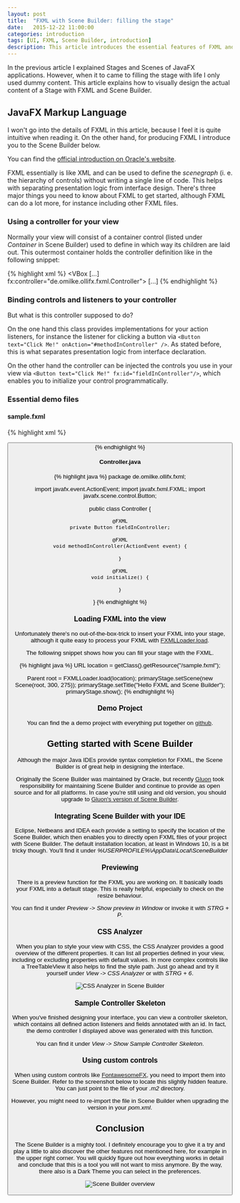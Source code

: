```yaml
---
layout: post
title:  "FXML with Scene Builder: filling the stage"
date:   2015-12-22 11:00:00
categories: introduction
tags: [UI, FXML, Scene Builder, introduction]
description: This article introduces the essential features of FXML and explains the basic usage of the Scene Builder to easily design even complex views.
---
```


In the previous article I explained Stages and Scenes of JavaFX applications. However, when it to came to filling the stage with life 
I only used dummy content. This article explains how to visually design the actual content of a Stage with FXML and Scene Builder.

## JavaFX Markup Language

I won't go into the details of FXML in this article, because I feel it is quite intuitive when reading it. On the other hand, for producing
FXML I introduce you to the Scene Builder below.

You can find the [official introduction on Oracle's website](http://docs.oracle.com/javafx/2/api/javafx/fxml/doc-files/introduction_to_fxml.html).

FXML essentially is like XML and can be used to define the *scenegraph* (i. e. the hierarchy of controls) without writing a single line of code. 
This helps with separating presentation logic from interface design. There's three major things you need to know about FXML to get started,
although FXML can do a lot more, for instance including other FXML files.

### Using a controller for your view

Normally your view will consist of a container control (listed under *Container* in Scene Builder) used to define in which way its children
are laid out. This outermost container holds the controller definition like in the following snippet:

{% highlight xml %}
<VBox [...] fx:controller="de.omilke.ollifx.fxml.Controller">
    [...]
</VBox>
{% endhighlight %}

### Binding controls and listeners to your controller

But what is this controller supposed to do?

On the one hand this class provides implementations for your action listeners, for instance the listener for clicking a button
via `<Button text="Click Me!" onAction="#methodInController" />`. As stated before, this is what separates presentation logic from interface 
declaration.

On the other hand the controller can be injected the controls you use in your view via `<Button text="Click Me!" fx:id="fieldInController"/>`, which
enables you to  initialize your control programmatically.

###  Essential demo files
#### sample.fxml

{% highlight xml %}
<?xml version="1.0" encoding="UTF-8"?>

<?import javafx.scene.control.Button?>
<?import javafx.scene.layout.VBox?>

<VBox xmlns="http://javafx.com/javafx/8.0.40" xmlns:fx="http://javafx.com/fxml/1"
      prefHeight="400.0"
      prefWidth="600.0"
      fx:controller="de.omilke.ollifx.fxml.Controller">
    <children>
        <Button text="Button" fx:id="fieldInController" onAction="#methodInController"/>
    </children>
</VBox>
{% endhighlight %}

#### Controller.java

{% highlight java %}
package de.omilke.ollifx.fxml;

import javafx.event.ActionEvent;
import javafx.fxml.FXML;
import javafx.scene.control.Button;

public class Controller {

    @FXML
    private Button fieldInController;

    @FXML
    void methodInController(ActionEvent event) {

    }

    @FXML
    void initialize() {

    }

}
{% endhighlight %}


### Loading FXML into the view

Unfortunately there's no out-of-the-box-trick to insert your FXML into your stage, although it quite easy to process your FXML
with [FXMLLoader.load](http://docs.oracle.com/javafx/2/api/javafx/fxml/FXMLLoader.html).

The following snippet shows how you can fill your stage with the FXML.

{% highlight java %}
URL location = getClass().getResource("/sample.fxml");

Parent root = FXMLLoader.load(location);
primaryStage.setScene(new Scene(root, 300, 275));
primaryStage.setTitle("Hello FXML and Scene Builder");
primaryStage.show();
{% endhighlight %}

### Demo Project

You can find the a demo project with everything put together on [github](https://github.com/omilke/olli-fx-fxml).

## Getting started with Scene Builder

Although the major Java IDEs provide syntax completion for FXML, the Scene Builder is of great help in designing the interface.

Originally the Scene Builder was maintained by Oracle, but recently [Gluon](http://gluonhq.com/) took responsibility for maintaining
Scene Builder and continue to provide as open source and for all platforms. In case you're still using and old version, you should
upgrade to [Gluon's version of Scene Builder](http://gluonhq.com/open-source/scene-builder/).

### Integrating Scene Builder with your IDE

Eclipse, Netbeans and IDEA each provide a setting to specify the location of the Scene Builder, which then enables you to directly open 
FXML files of your project with Scene Builder. The default installation location, at least in Windows 10, is a bit tricky though. You'll find
it under *%USERPROFILE%\AppData\Local\SceneBuilder*

### Previewing

There is a preview function for the FXML you are working on. It basically loads your FXML into a default stage. This is really helpful, especially
to check on the resize behaviour.

You can find it under *Preview* -> *Show preview in Window* or invoke it with *STRG + P*.

### CSS Analyzer

When you plan to style your view with CSS, the CSS Analyzer provides a good overview of the different properties. It can list all properties
defined in your view, including or excluding properties with default values. In more complex controls like a TreeTableView it also helps to
find the style path. Just go ahead and try it yourself under *View* -> *CSS Analyzer* or with *STRG + 6*.

![CSS Analyzer in Scene Builder]({{site.baseurl}}/img/fx/css-analyzer.png "CSS Analyzer in Scene Builder")

### Sample Controller Skeleton

When you've finished designing your interface, you can view a controller skeleton, which contains all defined action listeners and fields
annotated with an id. In fact, the demo controller I displayed above was generated with this function.

You can find it under *View* -> *Show Sample Controller Skeleton*.

### Using custom controls

When using custom controls like [FontawesomeFX](http://oliver-milke.de/fontawesome-fx/), you need to import them into Scene Builder.
Refer to the screenshot below to locate this slightly hidden feature. You can just point to the file of your *.m2* directory.

However, you might need to re-import the file in Scene Builder when upgrading the version in your *pom.xml*.

## Conclusion

The Scene Builder is a mighty tool. I definitely encourage you to give it a try and play a little to also discover the other features not 
mentioned here, for example in the upper right corner. You will quickly figure out how everything works in detail and conclude that this is a 
tool you will not want to miss anymore. By the way, there also is a Dark Theme you can select in the preferences.

![Scene Builder overview]({{site.baseurl}}/img/fx/sb-full.png "Scene Builder overview")